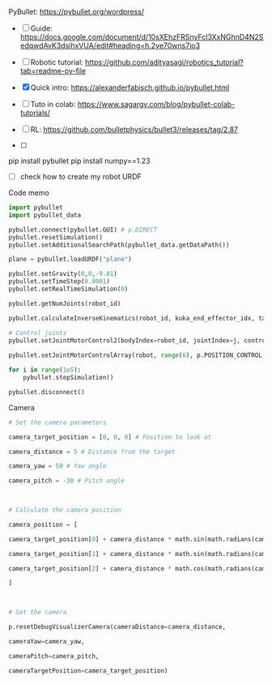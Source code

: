 

PyBullet: https://pybullet.org/wordpress/
- [ ] Guide: https://docs.google.com/document/d/10sXEhzFRSnvFcl3XxNGhnD4N2SedqwdAvK3dsihxVUA/edit#heading=h.2ye70wns7io3

- [ ] Robotic tutorial: https://github.com/adityasagi/robotics_tutorial?tab=readme-ov-file
- [x] Quick intro: https://alexanderfabisch.github.io/pybullet.html
- [ ] Tuto in colab: https://www.sagargv.com/blog/pybullet-colab-tutorials/
- [ ] RL: https://github.com/bulletphysics/bullet3/releases/tag/2.87
- [ ] 


pip install pybullet 
pip install numpy\==1.23


- [ ] check how to create my robot URDF



Code memo

```Python
import pybullet
import pybullet_data

pybullet.connect(pybullet.GUI) # p.DIRECT
pybullet.resetSimulation()
pybullet.setAdditionalSearchPath(pybullet_data.getDataPath())

plane = pybullet.loadURDF("plane")

pybullet.setGravity(0,0,-9.81)
pybullet.setTimeStep(0.0001)
pybullet.setRealTimeSimulation(0)

pybullet.getNumJoints(robot_id)

pybullet.calculateInverseKinematics(robot_id, kuka_end_effector_idx, target_pos)

# Control joints
pybullet.setJointMotorControl2(bodyIndex=robot_id, jointIndex=j, controlMode=pybullet.POSITION_CONTROL, targetPosition=joint_poses[j])
		
pybullet.setJointMotorControlArray(robot, range(6), p.POSITION_CONTROL, targetPositions= [0.1]*6)

for i in range(1e5):
	pybullet.stepSimulation()

pybullet.disconnect()
```

Camera
```Python
# Set the camera parameters

camera_target_position = [0, 0, 0] # Position to look at

camera_distance = 5 # Distance from the target

camera_yaw = 50 # Yaw angle

camera_pitch = -30 # Pitch angle

  

# Calculate the camera position

camera_position = [

camera_target_position[0] + camera_distance * math.sin(math.radians(camera_yaw)) * math.cos(math.radians(camera_pitch)),

camera_target_position[1] + camera_distance * math.sin(math.radians(camera_pitch)),

camera_target_position[2] + camera_distance * math.cos(math.radians(camera_yaw)) * math.cos(math.radians(camera_pitch))

]

  

# Set the camera

p.resetDebugVisualizerCamera(cameraDistance=camera_distance,

cameraYaw=camera_yaw,

cameraPitch=camera_pitch,

cameraTargetPosition=camera_target_position)
```